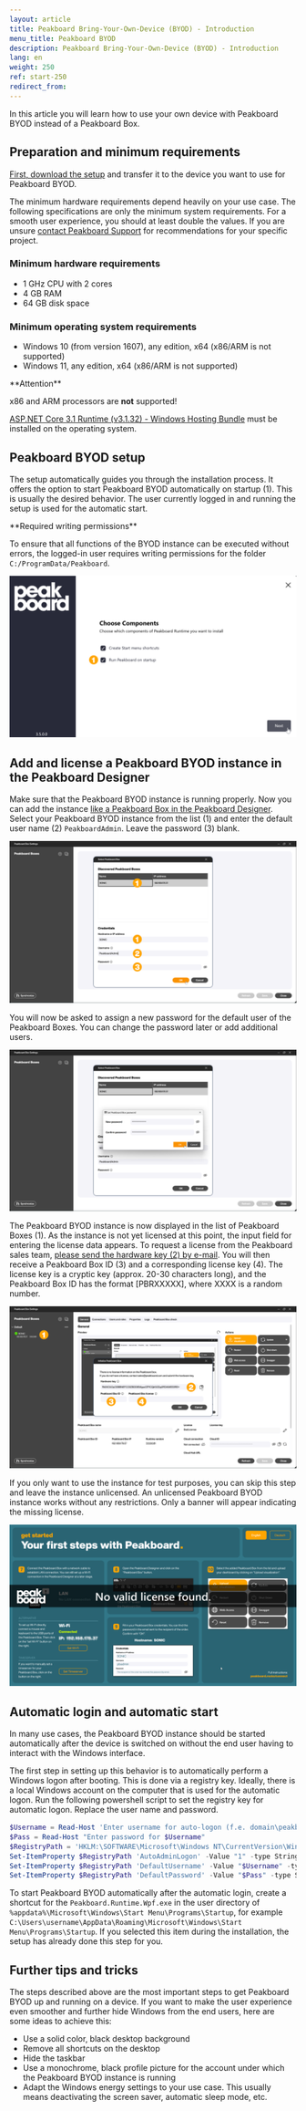 ```yaml
---
layout: article
title: Peakboard Bring-Your-Own-Device (BYOD) - Introduction
menu_title: Peakboard BYOD
description: Peakboard Bring-Your-Own-Device (BYOD) - Introduction
lang: en
weight: 250
ref: start-250
redirect_from:
---
```


In this article you will learn how to use your own device with Peakboard BYOD instead of a Peakboard Box.

## Preparation and minimum requirements

[First, download the setup](https://peakboard.com/download/Peakboard/master/PeakboardRuntimeSetupUI.exe) and transfer it to the device you want to use for Peakboard BYOD.

The minimum hardware requirements depend heavily on your use case. The following specifications are only the minimum system requirements. For a smooth user experience, you should at least double the values.
If you are unsure [contact Peakboard Support](mailto:support@peakboard.com) for recommendations for your specific project.

### Minimum hardware requirements

* 1 GHz CPU with 2 cores
* 4 GB RAM
* 64 GB disk space

### Minimum operating system requirements

* Windows 10 (from version 1607), any edition, x64 (x86/ARM is not supported)
* Windows 11, any edition, x64 (x86/ARM is not supported)

<div class="box-warning" markdown="1">
**Attention**

x86 and ARM processors are **not** supported!
</div>

[ASP.NET Core 3.1 Runtime (v3.1.32) - Windows Hosting Bundle]( https://dotnet.microsoft.com/en-us/download/dotnet/thank-you/runtime-aspnetcore-3.1.32-windows-hosting-bundle-installer) must be installed on the operating system.

## Peakboard BYOD setup

The setup automatically guides you through the installation process. It offers the option to start Peakboard BYOD automatically on startup (1). This is usually the desired behavior. The user currently logged in and running the setup is used for the automatic start.

<div class="box-tip" markdown="1">**Required writing permissions**

To ensure that all functions of the BYOD instance can be executed without errors, the logged-in user requires writing permissions for the folder `C:/ProgramData/Peakboard`.
</div>

![Setup options](/assets/images/get_started/en_peakboard-byod-01.png)

## Add and license a Peakboard BYOD instance in the Peakboard Designer

Make sure that the Peakboard BYOD instance is running properly.
Now you can add the instance [like a Peakboard Box in the Peakboard Designer](/administration/en-adding.html). Select your Peakboard BYOD instance from the list (1) and enter the default user name (2) `PeakboardAdmin`. Leave the password (3) blank.

![Add BYOD](/assets/images/get_started/en_peakboard-byod-02.png)

You will now be asked to assign a new password for the default user of the Peakboard Boxes.
You can change the password later or add additional users.

![Assign password](/assets/images/get_started/en_peakboard-byod-03.png)

The Peakboard BYOD instance is now displayed in the list of Peakboard Boxes (1).
As the instance is not yet licensed at this point, the input field for entering the license data appears.
To request a license from the Peakboard sales team, [please send the hardware key (2) by e-mail](mailto:support@peakboard.com). You will then receive a Peakboard Box ID (3) and a corresponding license key (4). The license key is a cryptic key (approx. 20-30 characters long), and the Peakboard Box ID has the format [PBRXXXXX], where XXXX is a random number.

![BYOD license](/assets/images/get_started/en_peakboard-byod-04.png)

If you only want to use the instance for test purposes, you can skip this step and leave the instance unlicensed. An unlicensed Peakboard BYOD instance works without any restrictions. Only a banner will appear indicating the missing license.

![License warning](/assets/images/get_started/en_peakboard-byod-05.png)

## Automatic login and automatic start

In many use cases, the Peakboard BYOD instance should be started automatically after the device is switched on without the end user having to interact with the Windows interface.

The first step in setting up this behavior is to automatically perform a Windows logon after booting. This is done via a registry key. Ideally, there is a local Windows account on the computer that is used for the automatic logon. Run the following powershell script to set the registry key for automatic logon. Replace the user name and password.

```powershell
$Username = Read-Host 'Enter username for auto-logon (f.e. domain\peakboard)'
$Pass = Read-Host "Enter password for $Username"
$RegistryPath = 'HKLM:\SOFTWARE\Microsoft\Windows NT\CurrentVersion\Winlogon'
Set-ItemProperty $RegistryPath 'AutoAdminLogon' -Value "1" -type String
Set-ItemProperty $RegistryPath 'DefaultUsername' -Value "$Username" -type String
Set-ItemProperty $RegistryPath 'DefaultPassword' -Value "$Pass" -type String
```

To start Peakboard BYOD automatically after the automatic login, create a shortcut for the `Peakboard.Runtime.Wpf.exe` in the user directory of `%appdata%\Microsoft\Windows\Start Menu\Programs\Startup`, for example `C:\Users\username\AppData\Roaming\Microsoft\Windows\Start Menu\Programs\Startup`.
If you selected this item during the installation, the setup has already done this step for you.

## Further tips and tricks

The steps described above are the most important steps to get Peakboard BYOD up and running on a device. If you want to make the user experience even smoother and further hide Windows from the end users, here are some ideas to achieve this:

* Use a solid color, black desktop background
* Remove all shortcuts on the desktop
* Hide the taskbar
* Use a monochrome, black profile picture for the account under which the Peakboard BYOD instance is running
* Adapt the Windows energy settings to your use case. This usually means deactivating the screen saver, automatic sleep mode, etc.

